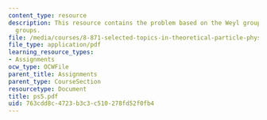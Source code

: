 ```yaml
---
content_type: resource
description: This resource contains the problem based on the Weyl group for classical
  groups.
file: /media/courses/8-871-selected-topics-in-theoretical-particle-physics-branes-and-gauge-theory-dynamics-fall-2004/763cdd8c4723b3c3c510278fd52f0fb4_ps5.pdf
file_type: application/pdf
learning_resource_types:
- Assignments
ocw_type: OCWFile
parent_title: Assignments
parent_type: CourseSection
resourcetype: Document
title: ps5.pdf
uid: 763cdd8c-4723-b3c3-c510-278fd52f0fb4
---
```

